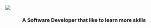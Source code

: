 <img src='https://github.com/ArefShojaei/ArefShojaei/assets/134844185/e762a612-7ff6-46a1-956f-b9798d3121b0' />
<h3 align='center'>A Software Developer that like to learn more skills</h3>
